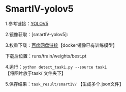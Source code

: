 # SmartIV-yolov5

1.参考链接：[YOLOV5](https://github.com/ultralytics/yolov5)

2.镜像获取：[smartIV-yolov5]:

3.权重下载：[百度网盘链接](https://pan.baidu.com/s/1cmfX1yBcTbv7jaWmq8MDYw?pwd=d1fn )【docker镜像已有训练模型】

  下载后位置：runs/train/weights/best.pt 

4.运行：`python detect_task1.py --source task1`【将图片放于task/ 文件夹下】

5.保存结果：`task_result/smartIV/`  【生成多个.json文件】